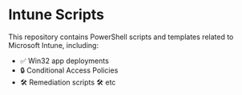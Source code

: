 # Intune Scripts


This repository contains PowerShell scripts and templates related to Microsoft Intune, including:

- ✅ Win32 app deployments
- 🔒 Conditional Access Policies
- 🛠️ Remediation scripts
🛠️ etc
